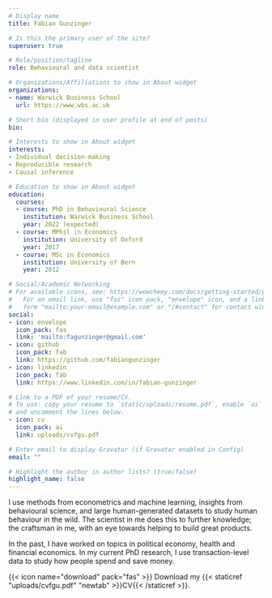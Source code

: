 ```yaml
---
# Display name
title: Fabian Gunzinger

# Is this the primary user of the site?
superuser: true

# Role/position/tagline
role: Behavioural and data scientist

# Organizations/Affiliations to show in About widget
organizations:
- name: Warwick Business School
  url: https://www.wbs.ac.uk

# Short bio (displayed in user profile at end of posts)
bio:

# Interests to show in About widget
interests:
- Individual decision-making
- Reproducible research
- Causal inference

# Education to show in About widget
education:
  courses:
  - course: PhD in Behavioural Science
    institution: Warwick Business School
    year: 2022 (expected)
  - course: MPhil in Economics
    institution: University of Oxford
    year: 2017
  - course: MSc in Economics
    institution: University of Bern
    year: 2012

# Social/Academic Networking
# For available icons, see: https://wowchemy.com/docs/getting-started/page-builder/#icons
#   For an email link, use "fas" icon pack, "envelope" icon, and a link in the
#   form "mailto:your-email@example.com" or "/#contact" for contact widget.
social:
- icon: envelope
  icon_pack: fas
  link: 'mailto:fagunzinger@gmail.com'
- icon: github
  icon_pack: fab
  link: https://github.com/fabiangunzinger
- icon: linkedin
  icon_pack: fab
  link: https://www.linkedin.com/in/fabian-gunzinger

# Link to a PDF of your resume/CV.
# To use: copy your resume to `static/uploads/resume.pdf`, enable `ai` icons in `params.toml`, 
# and uncomment the lines below.
- icon: cv
  icon_pack: ai
  link: uploads/cvfgu.pdf

# Enter email to display Gravatar (if Gravatar enabled in Config)
email: ""

# Highlight the author in author lists? (true/false)
highlight_name: false
---
```


I use methods from econometrics and machine learning, insights from behavioural
science, and large human-generated datasets to study human behaviour in the
wild. The scientist in me does this to further knowledge; the craftsman in me,
with an eye towards helping to build great products.

In the past, I have worked on topics in political economy, health and financial
economics. In my current PhD research, I use transaction-level data to study
how people spend and save money.

{{< icon name="download" pack="fas" >}} Download my {{< staticref "uploads/cvfgu.pdf" "newtab" >}}CV{{< /staticref >}}.
